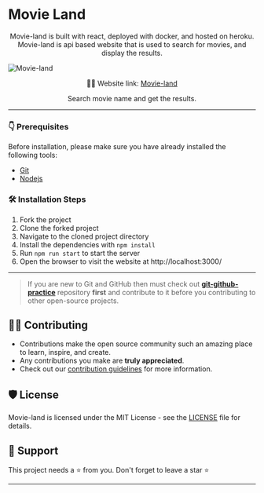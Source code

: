 # Movie Land
<p align="center">
Movie-land is built with react, deployed with docker, and hosted on heroku. <br>
Movie-land is api based website that is used to search for movies, and display the results.
</p>

![Movie-land](https://user-images.githubusercontent.com/44284877/180235632-4e08106e-e900-42d0-9860-553f700575ad.png)
<p align="center">
    👨‍💻 Website link:
    <a href="https://movieapp-docker.herokuapp.com/"> Movie-land </a>
</p>

<p align="center">
    Search movie name and get the results.
</p>

---

### 👇 Prerequisites

Before installation, please make sure you have already installed the following tools:
- [Git](https://git-scm.com/downloads)
- [Nodejs](https://nodejs.org/en/download/)

### 🛠️ Installation Steps
1. Fork the project
2. Clone the forked project
3. Navigate to the cloned project directory
4. Install the dependencies with `npm install`
5. Run `npm run start` to start the server
6. Open the browser to visit the website at http://localhost:3000/

---

> If you are new to Git and GitHub then must check out **[git-github-practice](https://github.com/cryptoverseWeb3/git-github-practice)** repository **first** and contribute to it before you contributing to other open-source projects.

## 👨‍💻 Contributing

- Contributions make the open source community such an amazing place to learn, inspire, and create.
- Any contributions you make are **truly appreciated**.
- Check out our [contribution guidelines](/CONTRIBUTING.md) for more information.

## 🛡️ License

Movie-land is licensed under the MIT License - see the [LICENSE](LICENSE) file for details.

## 🙏 Support

This project needs a ⭐️ from you. Don't forget to leave a star ⭐️

---
